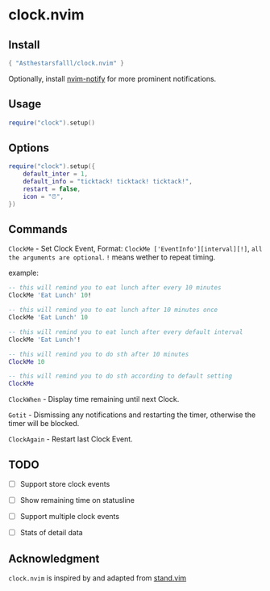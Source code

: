 # clock.nvim

## Install

```lua
{ "Asthestarsfalll/clock.nvim" }
```

Optionally, install [nvim-notify](https://github.com/rcarriga/nvim-notify) for more prominent notifications.

## Usage

```lua
require("clock").setup()
```

## Options

```lua
require("clock").setup({
    default_inter = 1,
    default_info = "ticktack! ticktack! ticktack!",
    restart = false,
    icon = "⏰",
})
```

## Commands

`ClockMe` - Set Clock Event, Format: `ClockMe ['EventInfo'][interval][!]`, `all the arguments are optional`. `!` means wether to repeat timing.

example:
```lua
-- this will remind you to eat lunch after every 10 minutes
ClockMe 'Eat Lunch' 10!

-- this will remind you to eat lunch after 10 minutes once
ClockMe 'Eat Lunch' 10

-- this will remind you to eat lunch after every default interval 
ClockMe 'Eat Lunch'!

-- this will remind you to do sth after 10 minutes
ClockMe 10

-- this will remind you to do sth according to default setting
ClockMe
```

`ClockWhen` - Display time remaining until next Clock.

`Gotit` - Dismissing any notifications and restarting the timer, otherwise the timer will be blocked.

`ClockAgain` - Restart last Clock Event.

## TODO
- [ ] Support store clock events
- [ ] Show remaining time on statusline
- [ ] Support multiple clock events
- [ ] Stats of detail data


## Acknowledgment

`clock.nvim` is inspired by and adapted from [stand.vim](https://github.com/mvllow/stand.nvim)
